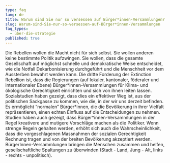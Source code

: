 ```yaml
---
type: faq
lang: de
title: Warum sind Sie nur so versessen auf Bürger*innen-Versammlungen?
slug: Warum-sind-Sie-nur-so-versessen-auf-Bürger*innen-Versammlungen
faq_types:
  - über-die-strategie
published: true
---
```

Die Rebellen wollen die Macht nicht für sich selbst. Sie wollen anderen keine bestimmte Politik aufzwingen. Sie wollen, dass die gesamte Gesellschaft auf möglichst schnelle und demokratische Weise entscheidet, wie die Notfall Dekarbonisierung durchgeführt und die Menschheit vor dem Aussterben bewahrt werden kann. Die dritte Forderung der Extinction Rebellion ist, dass die Regierungen (auf lokaler, kantonaler, föderaler und internationaler Ebene) Bürger\*innen-Versammlungen für Klima- und ökologische Gerechtigkeit einrichten und sich von ihnen leiten lassen. Sozialstudien haben gezeigt, dass dies ein effektiver Weg ist, aus der politischen Sackgasse zu kommen, wie die, in der wir uns derzeit befinden. Es ermöglicht “normalen” Bürger\*innen, die die Bevölkerung in ihrer Vielfalt repräsentieren, einen echten Einfluss auf die Entscheidungen zu nehmen. Studien haben auch gezeigt, dass Bürger*innen-Versammlungen in der Regel kreativere und mutigere Vorschläge machen als die Politiker. Wenn strenge Regeln gehalten werden, erhöht sich auch die Wahrscheinlichkeit, dass die vorgeschlagenen Massnahmen der sozialen Gerechtigkeit Rechnung tragen und von der breiten Bevölkerung akzeptiert werden. BürgerInnen-Versammlungen bringen die Menschen zusammen und helfen, gesellschaftliche Spaltungen zu überwinden (Stadt - Land, Jung - Alt, links - rechts - unpolitisch).
